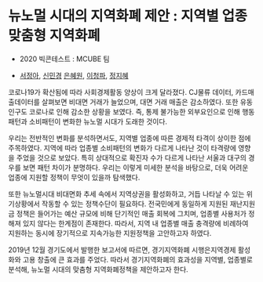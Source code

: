 # 뉴노멀 시대의 지역화폐 제안 : 지역별 업종 맞춤형 지역화폐

- 2020 빅콘테스트 : MCUBE 팀 

- [서정아](https://github.com/zzna), [신민경](https://github.com/minzzing)
[은혜원](https://github.com/haewon96), [이청파](https://github.com/leechungpa), [정지혜](https://github.com/2709sophia)



코로나19가 확산됨에 따라 사회경제활동 양상이 크게 달라졌다. CJ물류 데이터, 카드매출데이터를 살펴보면 비대면 거래가 늘었으며, 대면 거래 매출은 감소하였다. 또한 유동인구도 코로나로 인해 감소한 상황을 보였다. 즉, 통제 불가능한 외부요인으로 인해 행동패턴과 소비패턴이 변화한 뉴노멀 시대가 도래한 것이다.

우리는 전반적인 변화를 분석하면서도, 지역별 업종에 따른 경제적 타격이 상이한 점에 주목하였다. 지역에 따라 업종별 소비패턴의 변화가 다르게 나타난 것이 타격량에 영향을 주었을 것으로 보았다. 특히 상대적으로 확진자 수가 다르게 나타난 서울과 대구의 경우를 보면 패턴 차이가 분명하다. 우리는 이렇게 미세한 분석을 바탕으로, 더욱 어려운 업종에 지원할 정책이 무엇이 있을까 탐색했다.

또한 뉴노멀시대 비대면화 추세 속에서 지역상권을 활성화하고, 거듭 나타날 수 있는 위기상황에서 작동할 수 있는 정책수단이 필요하다. 전국민에게 동일하게 지원된 재난지원금 정책은 들어가는 예산 규모에 비해 단기적인 매출 회복에 그치며, 업종별 사용처가 정해져 있지 않다는 한계점이 존재한다. 따라서, 지역 내 업종별 매출 충격량에 비례하여 지원하는 동시에 장기적으로 지속가능한 지원정책을 고안하고자 하였다.

2019년 12월 경기도에서 발행한 보고서에 따르면, 경기지역화폐 시행은지역경제 활성화와 고용 창출에 큰 효과를 주었다. 따라서 경기지역화폐의 효과성을 지역별, 업종별로 분석해, 뉴노멀 시대의 맞춤형 지역화폐정책을 제안하고자 한다.
